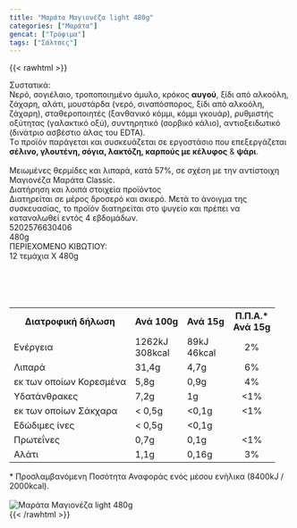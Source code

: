 ```yaml
---
title: "Μαράτα Μαγιονέζα light 480g"
categories: ["Μαράτα"]
gencat: ["Τρόφιμα"]
tags: ["Σάλτσες"]
---
```

{{< rawhtml >}}

<div class="sload312"><div class="product"><div id="sistatika">Συστατικά:</div><div class="alltext">Νερό, σογιέλαιο, τροποποιημένο άμυλο, κρόκος <b>αυγού</b>, ξίδι από αλκοόλη, ζάχαρη, αλάτι, μουστάρδα (νερό, σιναπόσπορος, ξίδι από αλκοόλη, ζάχαρη), σταθεροποιητές (ξανθανικό κόμμι, κόμμι γκουάρ), ρυθμιστής οξύτητας (γαλακτικό οξύ), συντηρητικό (σορβικό κάλιο), αντιοξειδωτικό (δινάτριο ασβέστιο άλας του EDTA).<br>Tο προϊόν παράγεται και συσκευάζεται σε εργοστάσιο που επεξεργάζεται <b>σέλινο, γλουτένη, σόγια, λακτόζη, καρπούς με κέλυφος</b> &amp; <b>ψάρι</b>.<br><br>Μειωμένες θερμίδες και λιπαρά, κατά 57%, σε σχέση με την αντίστοιχη Μαγιονέζα Μαράτα Classic.<br></div><div id="loipa">Διατήρηση και λοιπά στοιχεία προϊόντος</div><div class="alltext">Διατηρείται σε μέρος δροσερό και σκιερό. Mετά το άνοιγμα της συσκευασίας, το προϊόν διατηρείται στο ψυγείο και πρέπει να καταναλωθεί εντός 4 εβδομάδων.</div><div id="barcode"><div id="barimage1"></div><span id="bartext">5202576630406</span></div><div id="varos"><div id="varosimage1"></div><span id="varostext">480g</span></div><div id="kivotio">ΠΕΡΙΕΧΟΜΕΝΟ ΚΙΒΩΤΙΟΥ:<br>12 τεμάχια Χ 480g</div><div class="tabout"><br><br><br><br><table id="diatable"><tbody><tr><th>Διατροφική δήλωση</th><th>Ανά 100g</th><th>Ανά 15g</th><th>Π.Π.Α.*<br>Ανά 15g</th></tr><tr><td class="texr2">Ενέργεια</td><td class="texr">1262kJ<br>308kcal</td><td class="texr">89kJ<br>46kcal</td><td class="texr" style="text-align:center">2%</td></tr><tr><td class="texr2">Λιπαρά</td><td class="texr">31,4g</td><td class="texr">4,7g</td><td class="texr" style="text-align:center">6%</td></tr><tr><td class="gray">εκ των οποίων Κορεσµένα</td><td class="gray2">5,8g</td><td class="gray2">0,9g</td><td class="gray2" style="text-align:center">4%</td></tr><tr><td class="texr2">Yδατάνθρακες</td><td class="texr">7,2g</td><td class="texr">1g</td><td class="texr" style="text-align:center">&lt;1%</td></tr><tr><td class="gray">εκ των οποίων Σάκχαρα</td><td class="gray2">&lt; 0,5g</td><td class="gray2">&lt;0,1g</td><td class="gray2" style="text-align:center">&lt;1%</td></tr><tr><td class="texr2">Eδώδιμες ίνες</td><td class="texr">&lt; 0,5g</td><td class="texr">&lt;0,1g</td><td class="texr" style="text-align:center"></td></tr><tr><td class="texr2">Πρωτεΐνες</td><td class="texr">0,7g</td><td class="texr">0,1g</td><td class="texr" style="text-align:center">&lt;1%</td></tr><tr><td class="texr2">Αλάτι</td><td class="texr">1,1g</td><td class="texr">0,16g</td><td class="texr" style="text-align:center">3%</td></tr></tbody></table></div><div class="alltext">* Προσλαμβανόμενη Ποσότητα Αναφοράς ενός μέσου ενήλικα (8400kJ / 2000kcal).</div><br><div class="pimg"><img alt="Μαράτα Μαγιονέζα light 480g" title="Μαράτα Μαγιονέζα light 480g" src="/media/images/marata-magioneza-classic-480g.jpg"></div></div></div>
{{< /rawhtml >}}


